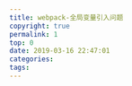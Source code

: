```yaml
---
title: webpack-全局变量引入问题
copyright: true
permalink: 1
top: 0
date: 2019-03-16 22:47:01
categories:
tags:
---
```

